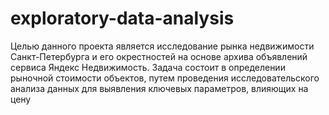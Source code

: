 # exploratory-data-analysis
Целью данного проекта является исследование рынка недвижимости Санкт-Петербурга и его окрестностей на основе архива объявлений сервиса Яндекс Недвижимость. Задача состоит в определении рыночной стоимости объектов, путем проведения исследовательского анализа данных для выявления ключевых параметров, влияющих на цену
